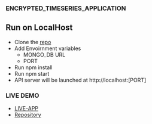 ### ENCRYPTED_TIMESERIES_APPLICATION

## Run on LocalHost

- Clone the [repo](https://github.com/Iamsbharti/encrypted-timeseries-app.git)
- Add Envoirnment variables
  - MONGO_DB URL
  - PORT
- Run npm install
- Run npm start
- API server will be launched at http://localhost:[PORT]

### LIVE DEMO

- [LIVE-APP](https://encrypted-timeseries-app.herokuapp.com/)
- [Repository](https://github.com/Iamsbharti/encrypted-timeseries-app.git)
